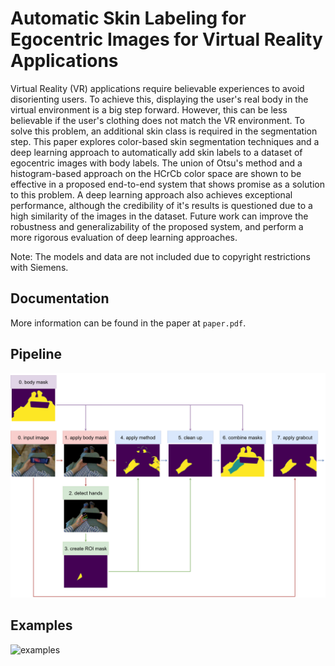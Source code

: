 # Automatic Skin Labeling for Egocentric Images for Virtual Reality Applications

Virtual Reality (VR) applications require believable experiences to avoid disorienting users. To achieve this, displaying the user's real body in the virtual environment is a big step forward. However, this can be less believable if the user's clothing does not match the VR environment. To solve this problem, an additional skin class is required in the segmentation step. This paper explores color-based skin segmentation techniques and a deep learning approach to automatically add skin labels to a dataset of egocentric images with body labels. The union of Otsu's method and a histogram-based approach on the HCrCb color space are shown to be effective in a proposed end-to-end system that shows promise as a solution to this problem. A deep learning approach also achieves exceptional performance, although the credibility of it's results is questioned due to a high similarity of the images in the dataset. Future work can improve the robustness and generalizability of the proposed system, and perform a more rigorous evaluation of deep learning approaches.

Note: The models and data are not included due to copyright restrictions with Siemens.

## Documentation

More information can be found in the paper at `paper.pdf`.

## Pipeline

![pipeline](documentation/images/pipeline.png)

## Examples

![examples](documentation/images/results.png)
